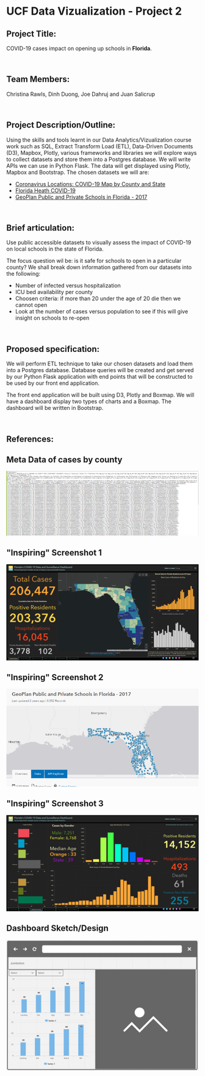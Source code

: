 <H1>UCF Data Vizualization - Project 2</H1>

<H2>Project Title:</H2>
<p>COVID-19 cases impact on opening up schools in <b>Florida</b>.</p>

<br>
<H2>Team Members:</H2>
	<p>Christina Rawls, Dinh Duong, Joe Dahruj and Juan Salicrup</p>

<br>
<H2>Project Description/Outline:</H2>
	<p>Using the skills and tools learnt in our Data Analytics/Vizualization course work such as SQL, Extract Transform Load (ETL), Data-Driven Documents (D3), Mapbox, Plotly, various frameworks and libraries we will explore ways to collect datasets and store them into a Postgres database. We will write APIs we can use in Python Flask. The data will get displayed using Plotly, Mapbox and Bootstrap. The chosen datasets we will are:</p>
	<ul>
		<li><a href="https://usafacts.org/visualizations/coronavirus-covid-19-spread-map/" rel="noopener noreferrer" target="_blank">Coronavirus Locations: COVID-19 Map by County and State</a></li>
		<li><a href="https://floridahealthcovid19.gov/" rel="noopener noreferrer" target="_blank">Florida Heath COVID-19</a></li>
		<li><a href="https://geodata.myflorida.com/datasets/ufl::geoplan-public-and-private-schools-in-florida-2017" rel="noopener noreferrer" target="_blank">GeoPlan Public and Private Schools in Florida - 2017</a></li>
	</ul>		
	
<br>    
<H2>Brief articulation:</H2>
	<p>Use public accessible datasets to visually assess the impact of COVID-19 on local schools in the state of Florida.</p>
	<p>The focus question wil be: is it safe for schools to open in a particular county? We shall break down information gathered from our datasets into the following:</p>
	<ul>
		<li>Number of infected versus hospitalization</li>
		<li>ICU bed availability per county</li>
		<li>Choosen criteria: if more than 20 under the age of 20 die then we cannot open</li>
		<li>Look at the number of cases versus population to see if this will give insight on schools to re-open</li>
	</ul>

<br>
<H2>Proposed specification:</H2>
	<p>We will perform ETL technique to take our chosen datasets and load them into a Postgres database. Database queries will be created and get served by our Python Flask application with end points that will be constructed to be used by our front end application.</p>
	<p>The front end application will be built using D3, Plotly and Boxmap. We will have a dashboard display two types of charts and a Boxmap. The dashboard will be written in Bootstrap.</p>
	
<br>
<H2>References:<H2>
	
## Meta Data of cases by county
![screenshotCasesByCountyAPI.PNG](images/screenshotCasesByCountyAPI.PNG)
	
	
## "Inspiring" Screenshot 1
![dashboardDesign.PNG](images/inspiring-vizualization-1.PNG)
	
	
## "Inspiring" Screenshot 2
![dashboardDesign.PNG](images/inspiring-vizualization-2.PNG)
	
	
## "Inspiring" Screenshot 3
![dashboardDesign.PNG](images/inspiring-vizualization-3.PNG)
	
	
## Dashboard Sketch/Design
![dashboardDesign.PNG](images/dashboardDesign.PNG)
